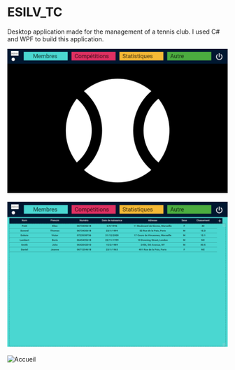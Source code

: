 # ESILV_TC
Desktop application made for the management of a tennis club. I used C# and WPF to build this application.

<img src="Screenshots/Accueil.png"
     alt="Accueil"
     style="float: left; margin-right: 10px; margin-bottom: 20px" />

<img src="Screenshots/Membres.png"
     alt="Accueil"
     style="float: left; margin-right: 10px; margin-bottom: 20px" />
     
<img src="Screenshots/Compétitions.png"
     alt="Accueil"
     style="float: left; margin-right: 10px; margin-bottom: 20px" />
     
